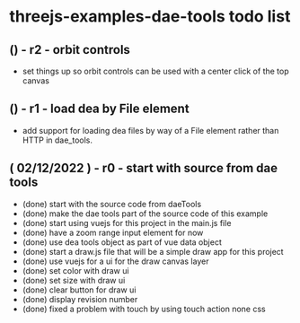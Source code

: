 # threejs-examples-dae-tools todo list


## () - r2 - orbit controls
* set things up so orbit controls can be used with a center click of the top canvas

## () - r1 - load dea by File element
* add support for loading dea files by way of a File element rather than HTTP in dae_tools.

## ( 02/12/2022 ) - r0 - start with source from dae tools
* (done) start with the source code from daeTools
* (done) make the dae tools part of the source code of this example
* (done) start using vuejs for this project in the main.js file
* (done) have a zoom range input element for now
* (done) use dea tools object as part of vue data object
* (done) start a draw.js file that will be a simple draw app for this project
* (done) use vuejs for a ui for the draw canvas layer
* (done) set color with draw ui
* (done) set size with draw ui
* (done) clear button for draw ui
* (done) display revision number
* (done) fixed a problem with touch by using touch action none css
